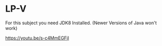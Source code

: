 # LP-V

For this subject you need JDK8 Installed. (Newer Versions of Java won't work)

https://youtu.be/s-c4MmEGFjI
